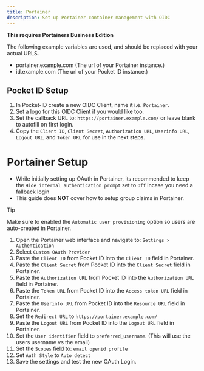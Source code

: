 ```yaml
---
title: Portainer
description: Set up Portainer container management with OIDC
---
```


**This requires Portainers Business Edition**

The following example variables are used, and should be replaced with your actual URLS.

- portainer.example.com (The url of your Portainer instance.)
- id.example.com (The url of your Pocket ID instance.)

## Pocket ID Setup

1. In Pocket-ID create a new OIDC Client, name it i.e. `Portainer`.
2. Set a logo for this OIDC Client if you would like too.
3. Set the callback URL to: `https://portainer.example.com/` or leave blank to autofill on first login.
4. Copy the `Client ID`, `Client Secret`, `Authorization URL`, `Userinfo URL`, `Logout URL`, and `Token URL` for use in the next steps.

# Portainer Setup

- While initially setting up OAuth in Portainer, its recommended to keep the `Hide internal authentication prompt` set to `Off` incase you need a fallback login
- This guide does **NOT** cover how to setup group claims in Portainer.

> [!TIP]
> Make sure to enabled the `Automatic user provisioning` option so users are auto-created in Portainer.

1. Open the Portainer web interface and navigate to: `Settings > Authentication`
2. Select `Custom OAuth Provider`
3. Paste the `Client ID` from Pocket ID into the `Client ID` field in Portainer.
4. Paste the `Client Secret` from Pocket ID into the `Client Secret` field in Portainer.
5. Paste the `Authorization URL` from Pocket ID into the `Authorization URL` field in Portainer.
6. Paste the `Token URL` from Pocket ID into the `Access token URL` field in Portainer.
7. Paste the `Userinfo URL` from Pocket ID into the `Resource URL` field in Portainer.
8. Set the `Redirect URL` to `https://portainer.example.com/`
9. Paste the `Logout URL` from Pocket ID into the `Logout URL` field in Portainer.
10. Set the `User identifier` field to `preferred_username`. (This will use the users username vs the email)
11. Set the `Scopes` field to: `email openid profile`
12. Set `Auth Style` to `Auto detect`
13. Save the settings and test the new OAuth Login.
